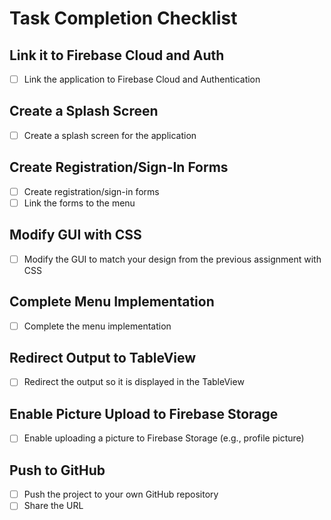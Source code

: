 # Task Completion Checklist

## Link it to Firebase Cloud and Auth

- [ ] Link the application to Firebase Cloud and Authentication

## Create a Splash Screen

- [ ] Create a splash screen for the application

## Create Registration/Sign-In Forms

- [ ] Create registration/sign-in forms
- [ ] Link the forms to the menu

## Modify GUI with CSS

- [ ] Modify the GUI to match your design from the previous assignment with CSS

## Complete Menu Implementation

- [ ] Complete the menu implementation

## Redirect Output to TableView

- [ ] Redirect the output so it is displayed in the TableView

## Enable Picture Upload to Firebase Storage

- [ ] Enable uploading a picture to Firebase Storage (e.g., profile picture)

## Push to GitHub

- [ ] Push the project to your own GitHub repository
- [ ] Share the URL
